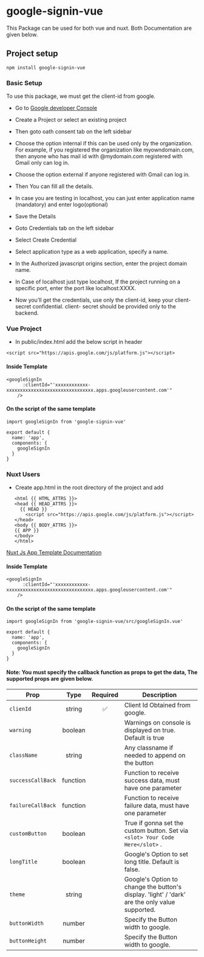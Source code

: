 # google-signin-vue

This Package can be used for both vue and nuxt. Both Documentation are given below.

## Project setup
```
npm install google-signin-vue
```
### Basic Setup
 To use this package, we must get the client-id from google. 
 
 - Go to [Google developer Console](https://console.developers.google.com/apis/dashboard)
 
 - Create a Project or select an existing project
 
 - Then goto oath consent tab on the left sidebar
 
 - Choose the option internal if this can be used only by the organization. For example, if you registered the organization like myowndomain.com, then anyone who has mail id with @mydomain.com registered with Gmail only can log in.
 
 - Choose the option external if anyone registered with Gmail can log in.
 
 - Then You can fill all the details.
 
 - In case you are testing in localhost, you can just enter application name (mandatory) and enter logo(optional) 
 
 - Save the Details
 
 - Goto Credentials tab on the left sidebar
 
 - Select Create Credential
 
 - Select application type as a web application, specify a name.
 
 - In the Authorized javascript origins section, enter the project domain name.
 
 - In Case of localhost just type localhost, If the project running on a specific port, enter the port like localhost:XXXX.
 
 - Now you’ll get the credentials, use only the client-id, keep your client- secret confidential. client- secret should be provided only to the backend.

### Vue Project
- In public/index.html add the below script in header
```
<script src="https://apis.google.com/js/platform.js"></script>
```
#### Inside Template
```
<googleSignIn
      :clientId="'xxxxxxxxxxxx-xxxxxxxxxxxxxxxxxxxxxxxxxxxxxxxx.apps.googleusercontent.com'"
    />
```
#### On the script of the same template
```
import googleSignIn from 'google-signin-vue'

export default {
  name: 'app',
  components: {
    googleSignIn
  }
}
```

### Nuxt Users
 - Create app.html in the root directory of the project and add
 ```<!DOCTYPE html>
    <html {{ HTML_ATTRS }}>
    <head {{ HEAD_ATTRS }}>
      {{ HEAD }}
        <script src="https://apis.google.com/js/platform.js"></script>
    </head>
    <body {{ BODY_ATTRS }}>
    {{ APP }}
    </body>
    </html>
```
[Nuxt Js App Template Documentation](https://nuxtjs.org/guide/views#app-template)


#### Inside Template
```
<googleSignIn
      :clientId="'xxxxxxxxxxxx-xxxxxxxxxxxxxxxxxxxxxxxxxxxxxxxx.apps.googleusercontent.com'"
    />
```
#### On the script of the same template
```
import googleSignIn from 'google-signin-vue/src/googleSignIn.vue'

export default {
  name: 'app',
  components: {
    googleSignIn
  }
}
```
#### Note: You must specify the callback function as props to get the data, The supported props are given below.

| Prop                                                    |   Type   |      Required      | Description                                                                                      |
| ------------------------------------------------------- | :------: | :----------------: | ------------------------------------------------------------------------------------------------ |
| `clienId`                                               |  string  | :white_check_mark: | Client Id Obtained from google.                                                                  |
| `warning`                                               |  boolean |                    | Warnings on console is displayed on true. Default is true                                        |
| `className`                                             |  string  |                    | Any classname if needed to append on the button                                                  |
| `successCallBack`                                       | function |                    | Function to receive success data, must have one parameter                                        |
| `failureCallBack`                                       | function |                    | Function to receive failure data, must have one parameter                                        |
| `customButton`                                          |  boolean |                    | True if gonna set the custom button. Set via `<slot> Your Code Here</slot>` .                    |
| `longTitle`                                             |  boolean |                    | Google's Option to set long title. Default is false.                                             |
| `theme`                                                 |  string  |                    | Google's Option to change the button's display. 'light' / 'dark' are the only value supported.   |
| `buttonWidth`                                           |  number  |                    | Specify the Button width to google.                                                              |
| `buttonHeight`                                          |  number  |                    | Specify the Button width to google.                                                              |


